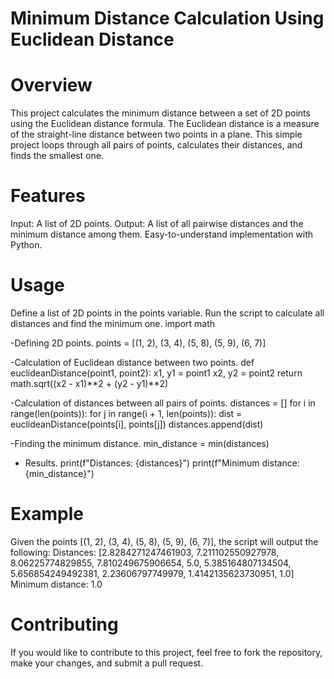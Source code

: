 # Minimum Distance Calculation Using Euclidean Distance

# Overview
This project calculates the minimum distance between a set of 2D points using the Euclidean distance formula. The Euclidean distance is a measure of the straight-line distance between two points in a plane. This simple project loops through all pairs of points, calculates their distances, and finds the smallest one.

# Features
Input: A list of 2D points.
Output: A list of all pairwise distances and the minimum distance among them.
Easy-to-understand implementation with Python.

# Usage
Define a list of 2D points in the points variable.
Run the script to calculate all distances and find the minimum one.
import math

-Defining 2D points.
points = [(1, 2), (3, 4), (5, 8), (5, 9), (6, 7)]

-Calculation of Euclidean distance between two points.
def euclideanDistance(point1, point2):
    x1, y1 = point1
    x2, y2 = point2
    return math.sqrt((x2 - x1)**2 + (y2 - y1)**2)

-Calculation of distances between all pairs of points.
distances = []
for i in range(len(points)):
    for j in range(i + 1, len(points)):
        dist = euclideanDistance(points[i], points[j])
        distances.append(dist)

-Finding the minimum distance.
min_distance = min(distances)

- Results.
print(f"Distances: {distances}")
print(f"Minimum distance: {min_distance}")
# Example
Given the points [(1, 2), (3, 4), (5, 8), (5, 9), (6, 7)], the script will output the following:
Distances: [2.8284271247461903, 7.211102550927978, 8.06225774829855, 7.810249675906654, 5.0, 5.385164807134504, 5.656854249492381, 2.23606797749979, 1.4142135623730951, 1.0]
Minimum distance: 1.0

# Contributing
If you would like to contribute to this project, feel free to fork the repository, make your changes, and submit a pull request.
